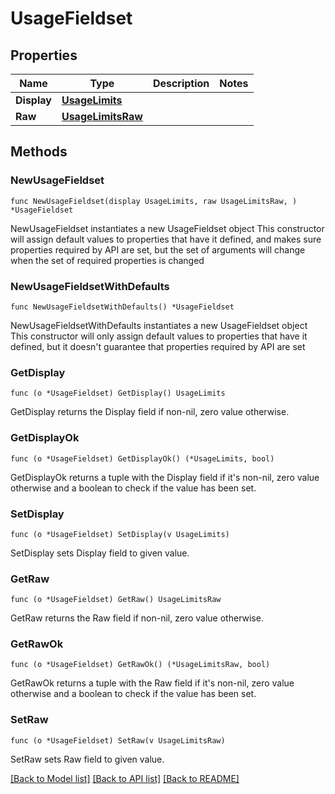 # UsageFieldset

## Properties

Name | Type | Description | Notes
------------ | ------------- | ------------- | -------------
**Display** | [**UsageLimits**](UsageLimits.md) |  | 
**Raw** | [**UsageLimitsRaw**](UsageLimitsRaw.md) |  | 

## Methods

### NewUsageFieldset

`func NewUsageFieldset(display UsageLimits, raw UsageLimitsRaw, ) *UsageFieldset`

NewUsageFieldset instantiates a new UsageFieldset object
This constructor will assign default values to properties that have it defined,
and makes sure properties required by API are set, but the set of arguments
will change when the set of required properties is changed

### NewUsageFieldsetWithDefaults

`func NewUsageFieldsetWithDefaults() *UsageFieldset`

NewUsageFieldsetWithDefaults instantiates a new UsageFieldset object
This constructor will only assign default values to properties that have it defined,
but it doesn't guarantee that properties required by API are set

### GetDisplay

`func (o *UsageFieldset) GetDisplay() UsageLimits`

GetDisplay returns the Display field if non-nil, zero value otherwise.

### GetDisplayOk

`func (o *UsageFieldset) GetDisplayOk() (*UsageLimits, bool)`

GetDisplayOk returns a tuple with the Display field if it's non-nil, zero value otherwise
and a boolean to check if the value has been set.

### SetDisplay

`func (o *UsageFieldset) SetDisplay(v UsageLimits)`

SetDisplay sets Display field to given value.


### GetRaw

`func (o *UsageFieldset) GetRaw() UsageLimitsRaw`

GetRaw returns the Raw field if non-nil, zero value otherwise.

### GetRawOk

`func (o *UsageFieldset) GetRawOk() (*UsageLimitsRaw, bool)`

GetRawOk returns a tuple with the Raw field if it's non-nil, zero value otherwise
and a boolean to check if the value has been set.

### SetRaw

`func (o *UsageFieldset) SetRaw(v UsageLimitsRaw)`

SetRaw sets Raw field to given value.



[[Back to Model list]](../README.md#documentation-for-models) [[Back to API list]](../README.md#documentation-for-api-endpoints) [[Back to README]](../README.md)


